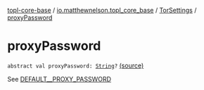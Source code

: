 [topl-core-base](../../index.md) / [io.matthewnelson.topl_core_base](../index.md) / [TorSettings](index.md) / [proxyPassword](./proxy-password.md)

# proxyPassword

`abstract val proxyPassword: `[`String`](https://kotlinlang.org/api/latest/jvm/stdlib/kotlin/-string/index.html)`?` [(source)](https://github.com/05nelsonm/TorOnionProxyLibrary-Android/blob/master/topl-core-base/src/main/java/io/matthewnelson/topl_core_base/TorSettings.kt#L209)

See [DEFAULT__PROXY_PASSWORD](-d-e-f-a-u-l-t__-p-r-o-x-y_-p-a-s-s-w-o-r-d.md)

